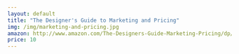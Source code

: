 ```yaml
---
layout: default
title: "The Designer's Guide to Marketing and Pricing"
img: /img/marketing-and-pricing.jpg
amazon: http://www.amazon.com/The-Designers-Guide-Marketing-Pricing/dp/1600610080/ref=sr_1_1?ie=UTF8&qid=1398798690&sr=8-1&keywords=designers+guide+to+marketing+and+pricing
price: 10
---
```


 